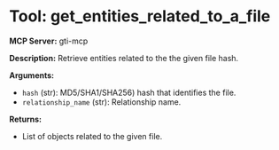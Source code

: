 # Tool: get_entities_related_to_a_file

**MCP Server:** gti-mcp

**Description:** Retrieve entities related to the the given file hash.

**Arguments:**

*   `hash` (str): MD5/SHA1/SHA256) hash that identifies the file.
*   `relationship_name` (str): Relationship name.

**Returns:**

*   List of objects related to the given file.
